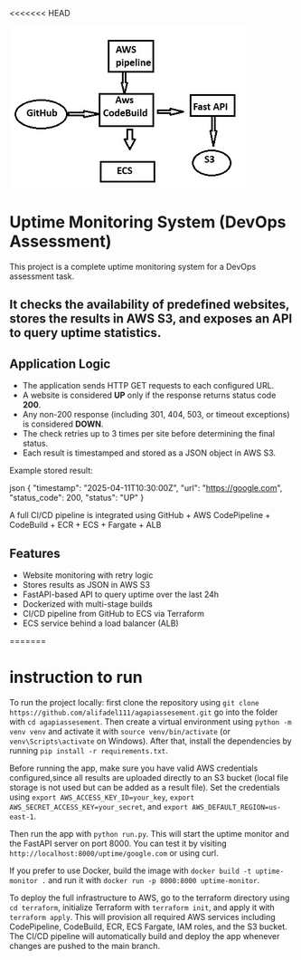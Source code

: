 <<<<<<< HEAD

![alt text](image.png)
# Uptime Monitoring System (DevOps Assessment)

This project is a complete uptime monitoring system  for a DevOps assessment task.  

It checks the availability of predefined websites, stores the results in AWS S3, and exposes an API to query uptime statistics.
---

## Application Logic

- The application sends HTTP GET requests to each configured URL.
- A website is considered **UP** only if the response returns status code **200**.
- Any non-200 response (including 301, 404, 503, or timeout exceptions) is considered **DOWN**.
- The check retries up to 3 times per site before determining the final status.
- Each result is timestamped and stored as a JSON object in AWS S3.

Example stored result:

json
{
  "timestamp": "2025-04-11T10:30:00Z",
  "url": "https://google.com",
  "status_code": 200,
  "status": "UP"
}


A full CI/CD pipeline is integrated using GitHub + AWS CodePipeline + CodeBuild + ECR + ECS + Fargate + ALB


## Features

- Website monitoring with retry logic
- Stores results as JSON in AWS S3
- FastAPI-based API to query uptime over the last 24h
- Dockerized with multi-stage builds
- CI/CD pipeline from GitHub to ECS via Terraform
- ECS service behind a load balancer (ALB)

=======
# instruction to run 
To run the project locally:
first clone the repository using `git clone https://github.com/alifadel111/agapiassesement.git` 
go into the folder with `cd agapiassesement`.
Then create a virtual environment using `python -m venv venv` and activate it with `source venv/bin/activate` (or `venv\Scripts\activate` on Windows).
After that, install the dependencies by running `pip install -r requirements.txt`.

Before running the app, make sure you have valid AWS credentials configured,since all results are uploaded directly to an S3 bucket (local file storage is not used but can be added as a result file). 
Set the credentials using `export AWS_ACCESS_KEY_ID=your_key`, `export AWS_SECRET_ACCESS_KEY=your_secret`,
 and `export AWS_DEFAULT_REGION=us-east-1`.

Then run the app with `python run.py`.
 This will start the uptime monitor and the FastAPI server on port 8000. You can test it by visiting `http://localhost:8000/uptime/google.com` or using curl.

If you prefer to use Docker, build the image with `docker build -t uptime-monitor .` and run it with `docker run -p 8000:8000 uptime-monitor`.

To deploy the full infrastructure to AWS,
go to the terraform directory using `cd terraform`,
initialize Terraform with `terraform init`,
and apply it with `terraform apply`.
This will provision all required AWS services including CodePipeline, CodeBuild, ECR, ECS Fargate, IAM roles, and the S3 bucket. The CI/CD pipeline will automatically build and deploy the app whenever changes are pushed to the main branch.
